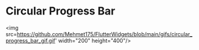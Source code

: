 # Circular Progress Bar
<img src=https://github.com/Mehmet175/FlutterWidgets/blob/main/gifs/circular_progress_bar_gif.gif' width="200" height="400"/>


